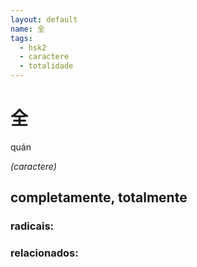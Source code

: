 ```yaml
--- 
layout: default
name: 全 
tags: 
  - hsk2
  - caractere
  - totalidade
--- 
```

# 全 
quán  
 
*(caractere)*  
## completamente, totalmente 
### radicais: 
### relacionados: 
